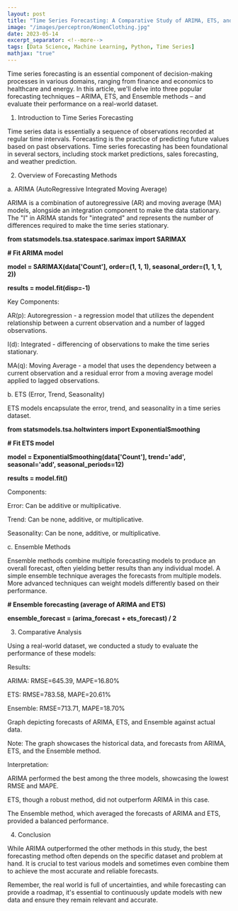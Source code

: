 ```yaml
---
layout: post
title: "Time Series Forecasting: A Comparative Study of ARIMA, ETS, and Ensemble Methods"
image: "/images/perceptron/WomenClothing.jpg"
date: 2023-05-14
excerpt_separator: <!--more-->
tags: [Data Science, Machine Learning, Python, Time Series]
mathjax: "true"
---
```


Time series forecasting is an essential component of decision-making processes in various domains, ranging from finance and economics to healthcare and energy. In this article, we'll delve into three popular forecasting techniques – ARIMA, ETS, and Ensemble methods – and evaluate their performance on a real-world dataset.
<!--more-->
1. Introduction to Time Series Forecasting

Time series data is essentially a sequence of observations recorded at regular time intervals. Forecasting is the practice of predicting future values based on past observations. Time series forecasting has been foundational in several sectors, including stock market predictions, sales forecasting, and weather prediction.

2. Overview of Forecasting Methods

a. ARIMA (AutoRegressive Integrated Moving Average)

ARIMA is a combination of autoregressive (AR) and moving average (MA) models, alongside an integration component to make the data stationary. The "I" in ARIMA stands for "integrated" and represents the number of differences required to make the time series stationary.

**from statsmodels.tsa.statespace.sarimax import SARIMAX**

**# Fit ARIMA model**

**model = SARIMAX(data['Count'], order=(1, 1, 1), seasonal\_order=(1, 1, 1, 2))**

**results = model.fit(disp=-1)**

Key Components:

AR(p): Autoregression - a regression model that utilizes the dependent relationship between a current observation and a number of lagged observations.

I(d): Integrated - differencing of observations to make the time series stationary.

MA(q): Moving Average - a model that uses the dependency between a current observation and a residual error from a moving average model applied to lagged observations.

b. ETS (Error, Trend, Seasonality)

ETS models encapsulate the error, trend, and seasonality in a time series dataset.

**from statsmodels.tsa.holtwinters import ExponentialSmoothing**

**# Fit ETS model**

**model = ExponentialSmoothing(data['Count'], trend='add', seasonal='add', seasonal\_periods=12)**

**results = model.fit()**

Components:

Error: Can be additive or multiplicative.

Trend: Can be none, additive, or multiplicative.

Seasonality: Can be none, additive, or multiplicative.

c. Ensemble Methods

Ensemble methods combine multiple forecasting models to produce an overall forecast, often yielding better results than any individual model. A simple ensemble technique averages the forecasts from multiple models. More advanced techniques can weight models differently based on their performance.

**# Ensemble forecasting (average of ARIMA and ETS)**

**ensemble\_forecast = (arima\_forecast + ets\_forecast) / 2**

3. Comparative Analysis

Using a real-world dataset, we conducted a study to evaluate the performance of these models:

Results:

ARIMA: RMSE=645.39, MAPE=16.80%

ETS: RMSE=783.58, MAPE=20.61%

Ensemble: RMSE=713.71, MAPE=18.70%

Graph depicting forecasts of ARIMA, ETS, and Ensemble against actual data.

Note: The graph showcases the historical data, and forecasts from ARIMA, ETS, and the Ensemble method.

Interpretation:

ARIMA performed the best among the three models, showcasing the lowest RMSE and MAPE.

ETS, though a robust method, did not outperform ARIMA in this case.

The Ensemble method, which averaged the forecasts of ARIMA and ETS, provided a balanced performance.

4. Conclusion

While ARIMA outperformed the other methods in this study, the best forecasting method often depends on the specific dataset and problem at hand. It is crucial to test various models and sometimes even combine them to achieve the most accurate and reliable forecasts.

Remember, the real world is full of uncertainties, and while forecasting can provide a roadmap, it's essential to continuously update models with new data and ensure they remain relevant and accurate.
